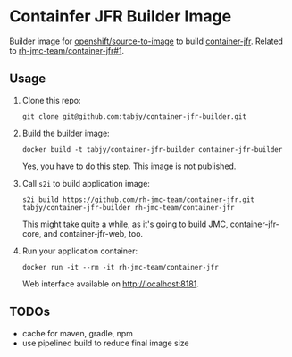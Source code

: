 # Containfer JFR Builder Image

Builder image for [openshift/source-to-image](https://github.com/openshift/source-to-image) to build [container-jfr](https://github.com/rh-jmc-team/container-jfr). Related to [rh-jmc-team/container-jfr#1](https://github.com/rh-jmc-team/container-jfr/issues/1).

## Usage

1. Clone this repo:
    ```
    git clone git@github.com:tabjy/container-jfr-builder.git
    ```

2. Build the builder image:
    ```
    docker build -t tabjy/container-jfr-builder container-jfr-builder
    ```
    Yes, you have to do this step. This image is not published.

3. Call `s2i` to build application image:
    ```
    s2i build https://github.com/rh-jmc-team/container-jfr.git tabjy/container-jfr-builder rh-jmc-team/container-jfr
    ```
    This might take quite a while, as it's going to build JMC, container-jfr-core, and container-jfr-web, too.
4. Run your application container:
    ```
    docker run -it --rm -it rh-jmc-team/container-jfr
    ```
    Web interface available on [http://localhost:8181](http://localhost:8181).


## TODOs
- cache for maven, gradle, npm 
- use pipelined build to reduce final image size
